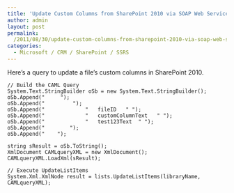 ```yaml
---
title: 'Update Custom Columns from SharePoint 2010 via SOAP Web Services  - UpdateListItems'
author: admin
layout: post
permalink: 
  /2011/08/30/update-custom-columns-from-sharepoint-2010-via-soap-web-services-updatelistitems/
categories:
  - Microsoft / CRM / SharePoint / SSRS
---
```



Here’s a query to update a file’s custom columns in SharePoint 2010.

    // Build the CAML Query
    System.Text.StringBuilder oSb = new System.Text.StringBuilder();
    oSb.Append("     ");
    oSb.Append("         ");
    oSb.Append("             "   fileID   " ");
    oSb.Append("             "   customColumnText   " ");
    oSb.Append("             "   test123Text  " ");
    oSb.Append("        ");
    oSb.Append("    ");
    
    string sResult = oSb.ToString();
    XmlDocument CAMLqueryXML = new XmlDocument();
    CAMLqueryXML.LoadXml(sResult);
    
    // Execute UpdateListItems
    System.Xml.XmlNode result = lists.UpdateListItems(libraryName, CAMLqueryXML);